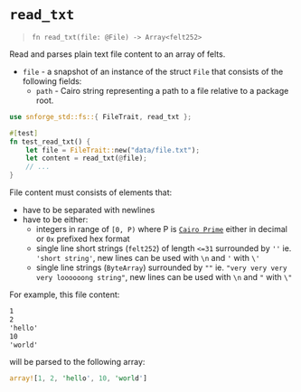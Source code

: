 # `read_txt`

> `fn read_txt(file: @File) -> Array<felt252>`

Read and parses plain text file content to an array of felts.

- `file` - a snapshot of an instance of the struct `File` that consists of the following fields:
  - `path` - Cairo string representing a path to a file relative to a package root.

```rust
use snforge_std::fs::{ FileTrait, read_txt };

#[test]
fn test_read_txt() {
    let file = FileTrait::new("data/file.txt");
    let content = read_txt(@file);
    // ...
}
```

File content must consists of elements that:
- have to be separated with newlines
- have to be either:
  - integers in range of `[0, P)` where P is [`Cairo Prime`](https://book.cairo-lang.org/ch02-02-data-types.html?highlight=prime#felt-type) either in decimal or `0x` prefixed hex format
  - single line short strings (`felt252`) of length `<=31` surrounded by `''` ie. `'short string'`, new lines can be used with `\n` and `'` with `\'`
  - single line strings (`ByteArray`) surrounded by `""` ie. `"very very very very loooooong string"`, new lines can be used with `\n` and `"` with `\"`

For example, this file content:
```txt
1
2
'hello'
10
'world'
```
will be parsed to the following array:
```rust
array![1, 2, 'hello', 10, 'world']
```
